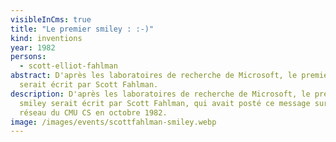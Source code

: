 ```yaml
---
visibleInCms: true
title: "Le premier smiley : :-)"
kind: inventions
year: 1982
persons:
  - scott-elliot-fahlman
abstract: D'après les laboratoires de recherche de Microsoft, le premier smiley
  serait écrit par Scott Fahlman.
description: D'après les laboratoires de recherche de Microsoft, le premier
  smiley serait écrit par Scott Fahlman, qui avait posté ce message sur le
  réseau du CMU CS en octobre 1982.
image: /images/events/scottfahlman-smiley.webp
---
```

